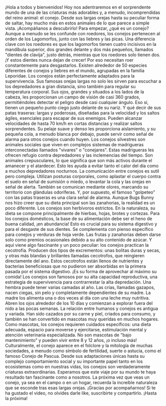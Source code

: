 ¡Hola a todos y bienvenidos! Hoy nos adentraremos en el sorprendente mundo de una de las criaturas más adorables y, a menudo, incomprendidas del reino animal: el conejo. Desde sus largas orejas hasta su peculiar forma de saltar, hay mucho más en estos animales de lo que parece a simple vista. ¡Acompáñanos a descubrirlo!
Para empezar, ¿qué es un conejo? Aunque a menudo se les confunde con roedores, los conejos pertenecen al orden de los Lagomorfos, junto con las liebres y las picas. Una diferencia clave con los roedores es que los lagomorfos tienen cuatro incisivos en la mandíbula superior, dos grandes delante y dos más pequeños, llamados "dientes de clavija", justo detrás, mientras que los roedores solo tienen dos. ¡Y estos dientes nunca dejan de crecer! Por eso necesitan roer constantemente para desgastarlos.
Existen alrededor de 50 especies diferentes de conejos y liebres en el mundo, agrupadas en la familia Leporidae. Los conejos están perfectamente adaptados para la supervivencia. Sus famosas orejas largas no solo les sirven para escuchar a los depredadores a gran distancia, sino también para regular su temperatura corporal.
Sus ojos, grandes y situados a los lados de la cabeza, les proporcionan un campo de visión de casi 360 grados, permitiéndoles detectar el peligro desde casi cualquier ángulo. Eso sí, tienen un pequeño punto ciego justo delante de su nariz. Y qué decir de sus patas traseras: largas y poderosas, diseñadas para la velocidad y los saltos ágiles, esenciales para escapar de sus enemigos. Pueden alcanzar velocidades de hasta 70 km/h en cortas distancias y realizar saltos sorprendentes.
Su pelaje suave y denso les proporciona aislamiento, y su pequeña cola, a menudo blanca por debajo, puede servir como señal de alarma para otros conejos cuando huyen. Los conejos silvestres son animales sociales que viven en complejos sistemas de madrigueras interconectadas llamados "vivares" o "conejares". Estas madrigueras les ofrecen refugio contra depredadores y las inclemencias del tiempo.
Son animales crepusculares, lo que significa que son más activos durante el amanecer y el atardecer. Esto les ayuda a evitar tanto el calor del día como a muchos depredadores nocturnos. La comunicación entre conejos es sutil pero compleja. Utilizan posturas corporales, como aplastar el cuerpo contra el suelo en señal de sumisión o miedo, o levantar la cola y las orejas en señal de alerta. También se comunican mediante olores, marcando su territorio con glándulas odoríferas. Y, por supuesto, el famoso "golpeteo" con las patas traseras es una clara señal de alarma.
Aunque Bugs Bunny nos hizo creer que su dieta principal son las zanahorias, la realidad es un poco diferente. Los conejos son herbívoros estrictos. En la naturaleza, su dieta se compone principalmente de hierbas, hojas, brotes y cortezas.
Para los conejos domésticos, la base de su alimentación debe ser el heno de buena calidad, ¡en abundancia! Esto es crucial para su sistema digestivo y para el desgaste de sus dientes. Se complementa con pienso específico para conejos y verduras de hoja verde. Las frutas y zanahorias deben darse solo como premios ocasionales debido a su alto contenido de azúcar.
Y aquí viene algo fascinante y un poco peculiar: los conejos practican la cecotrofia. Producen dos tipos de excrementos: unas bolitas duras y secas, y otras más blandas y brillantes llamadas cecotrofos, que reingieren directamente del ano. Estos cecotrofos están llenos de nutrientes y bacterias beneficiosas que no pudieron ser absorbidas en la primera pasada por el sistema digestivo. ¡Es su forma de aprovechar al máximo su comida!
Los conejos son famosos por su alta capacidad reproductiva, una estrategia de supervivencia para contrarrestar la alta depredación. Una hembra puede tener varias camadas al año. Las crías, llamadas gazapos, nacen ciegas, sin pelo y completamente dependientes de su madre. La madre los alimenta una o dos veces al día con una leche muy nutritiva. Abren los ojos alrededor de los 10 días y comienzan a explorar fuera del nido a las pocas semanas.
La relación entre humanos y conejos es antigua y variada. Han sido cazados por su carne y piel, criados para consumo, y también se han convertido en mascotas muy queridas en muchos hogares. Como mascotas, los conejos requieren cuidados específicos: una dieta adecuada, espacio para moverse y ejercitarse, estimulación mental y atención veterinaria especializada. No son mascotas de "bajo mantenimiento" y pueden vivir entre 8 y 12 años, ¡o incluso más!
Culturalmente, el conejo aparece en el folclore y la mitología de muchas sociedades, a menudo como símbolo de fertilidad, suerte o astucia, como el famoso Conejo de Pascua. Desde sus adaptaciones únicas hasta su complejo comportamiento social y su importante papel tanto en los ecosistemas como en nuestras vidas, los conejos son verdaderamente criaturas extraordinarias. Esperamos que este viaje por su mundo te haya resultado tan fascinante como a nosotros. La próxima vez que veas un conejo, ya sea en el campo o en un hogar, recuerda la increíble naturaleza que se esconde tras esas largas orejas.
¡Gracias por acompañarnos! Si te ha gustado el video, no olvides darle like, suscribirte y compartirlo. ¡Hasta la próxima!